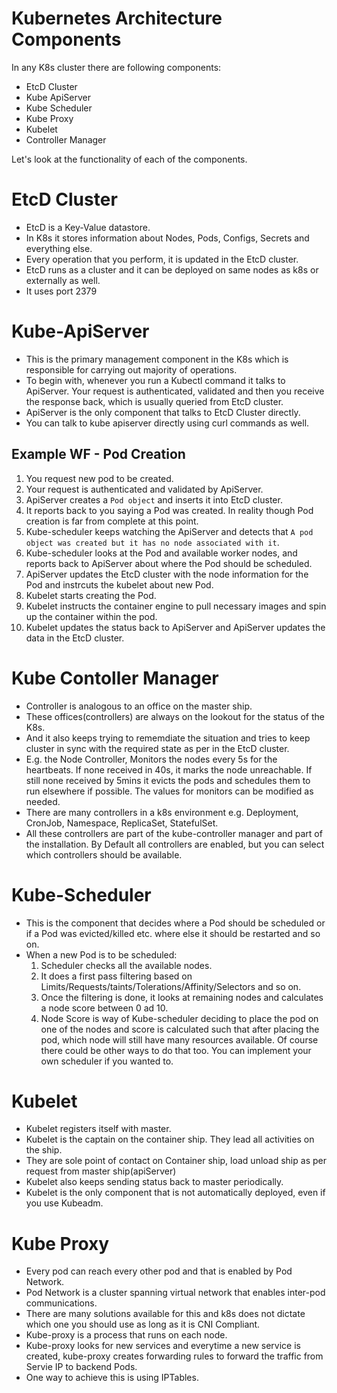# Kubernetes Architecture Components

In any K8s cluster there are following components: 

- EtcD Cluster
- Kube ApiServer
- Kube Scheduler
- Kube Proxy
- Kubelet
- Controller Manager


Let's look at the functionality of each of the components.


# EtcD Cluster

- EtcD is a Key-Value datastore.
- In K8s it stores information about Nodes, Pods, Configs, Secrets and everything else.
- Every operation that you perform, it is updated in the EtcD cluster.
- EtcD runs as a cluster and it can be deployed on same nodes as k8s or externally as well.
- It uses port 2379

# Kube-ApiServer

- This is the primary management component in the K8s which is responsible for carrying out majority of operations. 
- To begin with, whenever you run a Kubectl command it talks to ApiServer. Your request is authenticated, validated and then you receive the response back, which is usually queried from EtcD cluster.
- ApiServer is the only component that talks to EtcD Cluster directly.
- You can talk to kube apiserver directly using curl commands as well.


## Example WF - Pod Creation

1. You request new pod to be created.
2. Your request is authenticated and validated by ApiServer.
3. ApiServer creates a `Pod object` and inserts it into EtcD cluster.
4. It reports back to you saying a Pod was created. In reality though Pod creation is far from complete at this point.
5. Kube-scheduler keeps watching the ApiServer and detects that `A pod object was created but it has no node associated with it`.
6. Kube-scheduler looks at the Pod and available worker nodes, and reports back to ApiServer about where the Pod should be scheduled.
7. ApiServer updates the EtcD cluster with the node information for the Pod and instrcuts the kubelet about new Pod.
8. Kubelet starts creating the Pod.
9. Kubelet instructs the container engine to pull necessary images and spin up the container within the pod.
10. Kubelet updates the status back to ApiServer and ApiServer updates the data in the EtcD cluster.


# Kube Contoller Manager

- Controller is analogous to an office on the master ship.
- These offices(controllers) are always on the lookout for the status of the K8s.
- And it also keeps trying to rememdiate the situation and tries to keep cluster in sync with the required state as per in the EtcD cluster.
- E.g. the Node Controller, Monitors the nodes every 5s for the heartbeats. If none received in 40s, it marks the node unreachable. If still none received by 5mins it evicts the pods and schedules them to run elsewhere if possible. The values for monitors can be modified as needed.
- There are many controllers in a k8s environment e.g. Deployment, CronJob, Namespace, ReplicaSet, StatefulSet.
- All these controllers are part of the kube-controller manager and part of the installation. By Default all controllers are enabled, but you can select which controllers should be available.

# Kube-Scheduler

- This is the component that decides where a Pod should be scheduled or if a Pod was evicted/killed etc. where else it should be restarted and so on.
- When a new Pod is to be scheduled:
    1. Scheduler checks all the available nodes.
    2. It does a first pass filtering based on Limits/Requests/taints/Tolerations/Affinity/Selectors and so on.
    3. Once the filtering is done, it looks at remaining nodes and calculates a node score between 0 ad 10.
    4. Node Score is way of Kube-scheduler deciding to place the pod on one of the nodes and score is calculated such that after placing the pod, which node will still have many resources available. Of course there could be other ways to do that too. You can implement your own scheduler if you wanted to.

# Kubelet

- Kubelet registers itself with master.
- Kubelet is the captain on the container ship. They lead all activities on the ship. 
- They are sole point of contact on Container ship, load unload ship as per request from master ship(apiServer)
- Kubelet also keeps sending status back to master periodically.
- Kubelet is the only component that is not automatically deployed, even if you use Kubeadm.


# Kube Proxy

- Every pod can reach every other pod and that is enabled by Pod Network.
- Pod Network is a cluster spanning virtual network that enables inter-pod communications.
- There are many solutions available for this and k8s does not dictate which one you should use as long as it is CNI Compliant.
- Kube-proxy is a process that runs on each node.
- Kube-proxy looks for new services and everytime a new service is created, kube-proxy creates forwarding rules to forward the traffic from Servie IP to backend Pods.
- One way to achieve this is using IPTables.
